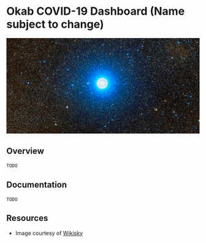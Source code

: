 # Okab COVID-19 Dashboard (Name subject to change)
![alt text](./okab.png)

## Overview
    TODO

## Documentation
    TODO

## Resources
- Image courtesy of [Wikisky](http://wikisky.org)
